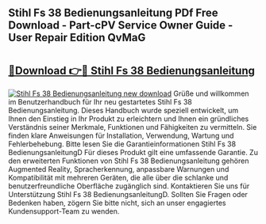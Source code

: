## Stihl Fs 38 Bedienungsanleitung PDf Free Download - Part-cPV Service Owner Guide - User Repair Edition QvMaG

# <h2><a href="http://df07dg.blite.top/?on=Stihl+Fs+38+Bedienungsanleitung">🔗Download 👉🔴 Stihl Fs 38 Bedienungsanleitung</a></h2>

[![Stihl Fs 38 Bedienungsanleitung new download](https://i.imgur.com/lujVjoI.png)](http://df07dg.blite.top/?on=Stihl+Fs+38+Bedienungsanleitung)
Grüße und willkommen im Benutzerhandbuch für Ihr neu gestartetes Stihl Fs 38 Bedienungsanleitung. Dieses Handbuch wurde speziell entwickelt, um Ihnen den Einstieg in Ihr Produkt zu erleichtern und Ihnen ein gründliches Verständnis seiner Merkmale, Funktionen und Fähigkeiten zu vermitteln. Sie finden klare Anweisungen für Installation, Verwendung, Wartung und Fehlerbehebung. Bitte lesen Sie die Garantieinformationen Stihl Fs 38 BedienungsanleitungD Für dieses Produkt gilt eine umfassende Garantie. Zu den erweiterten Funktionen von Stihl Fs 38 Bedienungsanleitung gehören Augmented Reality, Spracherkennung, anpassbare Warnungen und Kompatibilität mit mehreren Geräten, die alle über die schlanke und benutzerfreundliche Oberfläche zugänglich sind. Kontaktieren Sie uns für Unterstützung Stihl Fs 38 BedienungsanleitungD. Sollten Sie Fragen oder Bedenken haben, zögern Sie bitte nicht, sich an unser engagiertes Kundensupport-Team zu wenden.
